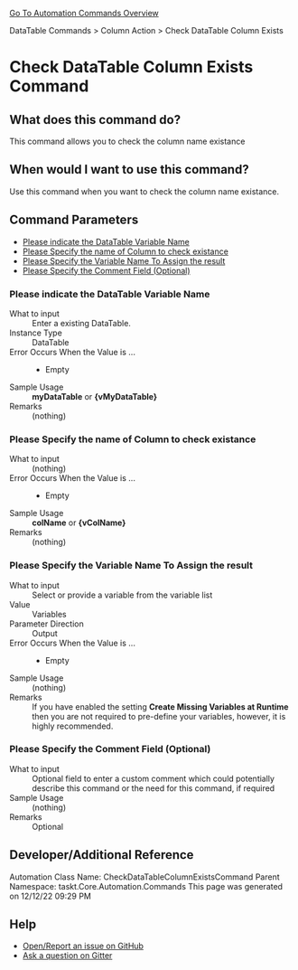 <!--TITLE: Check DataTable Column Exists Command -->
<!-- SUBTITLE: a command in the DataTable Commands group. -->
[Go To Automation Commands Overview](/automation-commands.md)


DataTable Commands &gt; Column Action &gt; Check DataTable Column Exists


# Check DataTable Column Exists Command


## What does this command do?
This command allows you to check the column name existance


## When would I want to use this command?
Use this command when you want to check the column name existance.


## Command Parameters
- [Please indicate the DataTable Variable Name](#param_0)
- [Please Specify the name of Column to check existance](#param_1)
- [Please Specify the Variable Name To Assign the result](#param_2)
- [Please Specify the Comment Field (Optional)](#param_3)


<a id="param_0"></a>
### Please indicate the DataTable Variable Name


<dl>
<dt>What to input</dt><dd>Enter a existing DataTable.</dd>
<dt>Instance Type</dt><dd>DataTable</dd>
<dt>Error Occurs When the Value is ...</dt><dd><ul>
<li>Empty</li>
</ul></dd><dt>Sample Usage</dt><dd><strong>myDataTable</strong> or <strong>{vMyDataTable}</strong></dd>
<dt>Remarks</dt><dd>(nothing)</dd>
</dl>




<a id="param_1"></a>
### Please Specify the name of Column to check existance


<dl>
<dt>What to input</dt><dd>(nothing)</dd>
<dt>Error Occurs When the Value is ...</dt><dd><ul>
<li>Empty</li>
</ul></dd><dt>Sample Usage</dt><dd><strong>colName</strong> or <strong>{vColName}</strong></dd>
<dt>Remarks</dt><dd>(nothing)</dd>
</dl>




<a id="param_2"></a>
### Please Specify the Variable Name To Assign the result


<dl>
<dt>What to input</dt><dd>Select or provide a variable from the variable list</dd>
<dt>Value</dt><dd>Variables</dd>
<dt>Parameter Direction</dt><dd>Output</dd><dt>Error Occurs When the Value is ...</dt><dd><ul>
<li>Empty</li>
</ul></dd><dt>Sample Usage</dt><dd>(nothing)</dd>
<dt>Remarks</dt><dd>If you have enabled the setting <strong>Create Missing Variables at Runtime</strong> then you are not required to pre-define your variables, however, it is highly recommended.</dd>
</dl>




<a id="param_3"></a>
### Please Specify the Comment Field (Optional)


<dl>
<dt>What to input</dt><dd>Optional field to enter a custom comment which could potentially describe this command or the need for this command, if required</dd>
<dt>Sample Usage</dt><dd>(nothing)</dd>
<dt>Remarks</dt><dd>Optional</dd>
</dl>




## Developer/Additional Reference
Automation Class Name: CheckDataTableColumnExistsCommand
Parent Namespace: taskt.Core.Automation.Commands
This page was generated on 12/12/22 09:29 PM


## Help
- [Open/Report an issue on GitHub](https://github.com/rcktrncn/taskt/issues/new)
- [Ask a question on Gitter](https://gitter.im/taskt-rpa/Lobby)

